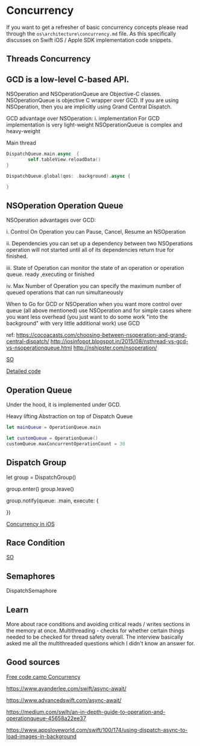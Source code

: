 # Concurrency

If you want to get a refresher of basic concurrency concepts please read through the `os\architecture\concurrency.md` file. As this specifically discusses on Swift iOS / Apple SDK implementation code snippets.

## Threads Concurrency

## GCD is a low-level C-based API.
NSOperation and NSOperationQueue are Objective-C classes.
NSOperationQueue is objective C wrapper over GCD. If you are using NSOperation, then you are implicitly using Grand Central Dispatch.

GCD advantage over NSOperation:
i. implementation
For GCD implementation is very light-weight
NSOperationQueue is complex and heavy-weight

Main thread
```swift
DispatchQueue.main.async  { 
		self.tableView.reloadData()
}

DispatchQueue.global(qos: .background).async {

}

```

## NSOperation Operation Queue

NSOperation advantages over GCD:

i. Control On Operation
you can Pause, Cancel, Resume an NSOperation

ii. Dependencies
you can set up a dependency between two NSOperations
operation will not started until all of its dependencies return true for finished.

iii. State of Operation
can monitor the state of an operation or operation queue. ready ,executing or finished

iv. Max Number of Operation
you can specify the maximum number of queued operations that can run simultaneously

When to Go for GCD or NSOperation
when you want more control over queue (all above mentioned) use NSOperation and for simple cases where you want less overhead (you just want to do some work "into the background" with very little additional work) use GCD

ref:
https://cocoacasts.com/choosing-between-nsoperation-and-grand-central-dispatch/ http://iosinfopot.blogspot.in/2015/08/nsthread-vs-gcd-vs-nsoperationqueue.html 
http://nshipster.com/nsoperation/


[SO](https://stackoverflow.com/questions/10373331/nsoperation-vs-grand-central-dispatch)

[Detailed code](http://www.knowstack.com/swift-3-1-concurrency-operation-queue-grand-central-dispatch/)

## Operation Queue
Under the hood, it is implemented under GCD.

Heavy lifting
Abstraction on top of Dispatch Queue

```swift
let mainQueue = OperationQueue.main

let customQueue = OperationQueue()
customQueue.maxConcurrentOperationCount = 30
```


## Dispatch Group

let group = DispatchGroup()


group.enter()
group.leave()



group.notify(queue: .main, execute: {

})


[Concurrency in iOS ](https://metova.com/concurrency-in-ios/)



## Race Condition


[SO](https://stackoverflow.com/questions/34510/what-is-a-race-condition?rq=1)

## Semaphores

DispatchSemaphore

## Learn

More about race conditions and avoiding critical reads / writes sections in the memory at once.
Multithreading - checks for whether certain things needed to be checked for thread safety overall.
The interview basically asked me all the multithreaded questions which I didn't know an answer for.




## Good sources

[Free code camp Concurrency](https://www.freecodecamp.org/news/ios-concurrency/)

https://www.avanderlee.com/swift/async-await/

https://www.advancedswift.com/async-await/

https://medium.com/swlh/an-in-depth-guide-to-operation-and-operationqueue-45658a22ee37

https://www.appsloveworld.com/swift/100/174/using-dispatch-async-to-load-images-in-background